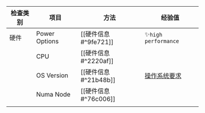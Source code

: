 
| 检查类别 | 项目          | 方法                 | 经验值             | 
| -------- | ------------- | -------------------- | ------------------ | 
| 硬件     | Power Options | [[硬件信息#^9fe721]] | ✨`high performance` |    
|          | CPU           | [[硬件信息#^2220af]]  |                    |    
|          | OS Version    | [[硬件信息#^21b48b]] |  [操作系统要求](https://docs.microsoft.com/en-us/sql/sql-server/install/hardware-and-software-requirements-for-installing-sql-server?redirectedfrom=MSDN&view=sql-server-ver15)                  |    
|          | Numa Node     | [[硬件信息#^76c006]]  |                   |                    |    
|          |               |                      |                    |    

